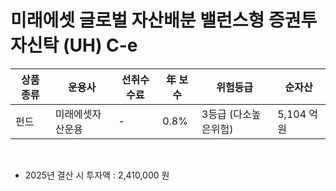 # 미래에셋 글로벌 자산배분 밸런스형 증권투자신탁 (UH) C-e

| 상품 종류 | 운용사 | 선취수수료 | 年 보수 | 위험등급 | 순자산 |
|---|---|---|---|------|---|
| 펀드 | 미래에셋자산운용 | - | 0.8% | 3등급 (다소높은위험) | 5,104 억원 |

<br>

* 2025년 결산 시 투자액 : 2,410,000 원
